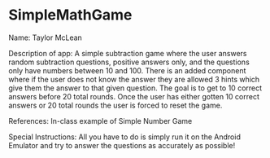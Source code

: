 # SimpleMathGame
Name: Taylor McLean

Description of app: A simple subtraction game where the user answers random subtraction questions,
positive answers only, and the questions only have numbers between 10 and 100.
There is an added component where if the user does not know the answer they are allowed
3 hints which give them the answer to that given question.
The goal is to get to 10 correct answers before 20 total rounds.
Once the user has either gotten 10 correct answers or 20 total rounds
the user is forced to reset the game.

References: In-class example of Simple Number Game

Special Instructions: All you have to do is simply run it on the
Android Emulator and try to answer the questions as accurately as possible!
